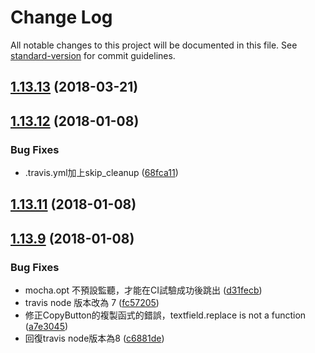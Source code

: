 # Change Log

All notable changes to this project will be documented in this file. See [standard-version](https://github.com/conventional-changelog/standard-version) for commit guidelines.

<a name="1.13.13"></a>
## [1.13.13](https://github.com/i3thuan5/demo-ui/compare/v1.13.12...v1.13.13) (2018-03-21)



<a name="1.13.12"></a>
## [1.13.12](https://github.com/i3thuan5/demo-ui/compare/v1.13.11...v1.13.12) (2018-01-08)


### Bug Fixes

* .travis.yml加上skip_cleanup ([68fca11](https://github.com/i3thuan5/demo-ui/commit/68fca11))



<a name="1.13.11"></a>
## [1.13.11](https://github.com/i3thuan5/demo-ui/compare/v1.13.10...v1.13.11) (2018-01-08)



<a name="1.13.9"></a>
## [1.13.9](https://github.com/i3thuan5/demo-ui/compare/1.13.8...1.13.9) (2018-01-08)


### Bug Fixes

* mocha.opt 不預設監聽，才能在CI試驗成功後跳出 ([d31fecb](https://github.com/i3thuan5/demo-ui/commit/d31fecb))
* travis node 版本改為 7 ([fc57205](https://github.com/i3thuan5/demo-ui/commit/fc57205))
* 修正CopyButton的複製函式的錯誤，textfield.replace is not a function ([a7e3045](https://github.com/i3thuan5/demo-ui/commit/a7e3045))
* 回復travis node版本為8 ([c6881de](https://github.com/i3thuan5/demo-ui/commit/c6881de))
